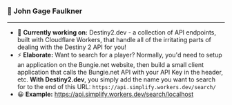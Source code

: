 ### 🥳 John Gage Faulkner
---
- 🔭 **Currently working on:** Destiny2.dev - a collection of API endpoints, built with Cloudflare Workers, that handle all of the irritating parts of dealing with the Destiny 2 API for you!
- ⚡ **Elaborate:** Want to search for a player? Normally, you'd need to setup an application on the Bungie.net website, then build a small client application that calls the Bungie.net API with your API Key in the header, etc. **With Destiny2.dev**, you simply add the name you want to search for to the end of this URL: `https://api.simplify.workers.dev/search/`
- 😀 **Example:** https://api.simplify.workers.dev/search/localhost
